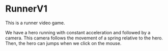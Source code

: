 # RunnerV1

This is a runner video game. 

We have a hero running with constant acceleration and followed by a camera. 
This camera follows the movement of a spring relative to the hero. 
Then, the hero can jumps when we click on the mouse. 
